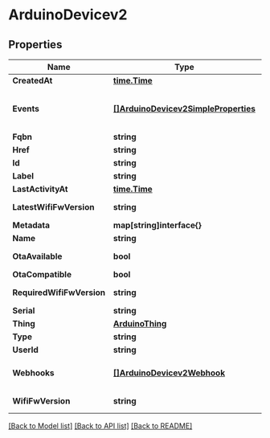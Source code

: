 # ArduinoDevicev2

## Properties

Name | Type | Description | Notes
------------ | ------------- | ------------- | -------------
**CreatedAt** | [**time.Time**](time.Time.md) | Creation date of the device | [optional] 
**Events** | [**[]ArduinoDevicev2SimpleProperties**](ArduinoDevicev2SimpleProperties.md) | ArduinoDevicev2SimplePropertiesCollection is the media type for an array of ArduinoDevicev2SimpleProperties (default view) | [optional] 
**Fqbn** | **string** | The fully qualified board name | [optional] 
**Href** | **string** | The api reference of this device | 
**Id** | **string** | The arn of the device | 
**Label** | **string** | The label of the device | 
**LastActivityAt** | [**time.Time**](time.Time.md) | Last activity date | [optional] 
**LatestWifiFwVersion** | **string** | The latest version of the NINA/WIFI101 firmware available for this device | [optional] 
**Metadata** | **map[string]interface{}** | The metadata of the device | [optional] 
**Name** | **string** | The friendly name of the device | 
**OtaAvailable** | **bool** | True if the device type is ready to receive OTA updated | [optional] 
**OtaCompatible** | **bool** | True if the device type is OTA compatible | [optional] 
**RequiredWifiFwVersion** | **string** | The required version of the NINA/WIFI101 firmware needed by IoT Cloud | [optional] 
**Serial** | **string** | The serial uuid of the device | 
**Thing** | [**ArduinoThing**](ArduinoThing.md) |  | [optional] 
**Type** | **string** | The type of the device | 
**UserId** | **string** | The id of the user | 
**Webhooks** | [**[]ArduinoDevicev2Webhook**](ArduinoDevicev2Webhook.md) | ArduinoDevicev2WebhookCollection is the media type for an array of ArduinoDevicev2Webhook (default view) | [optional] 
**WifiFwVersion** | **string** | The version of the NINA/WIFI101 firmware running on the device | [optional] 

[[Back to Model list]](../README.md#documentation-for-models) [[Back to API list]](../README.md#documentation-for-api-endpoints) [[Back to README]](../README.md)


